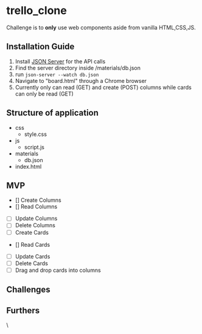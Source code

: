 # trello_clone

Challenge is to **only** use web components aside from vanilla HTML,CSS,JS.

## Installation Guide

 1. Install [JSON Server](https://github.com/typicode/json-server) for the API calls
 2. Find the server directory inside /materials/db.json
 3. run `json-server --watch db.json`
 4. Navigate to "board.html" through a Chrome browser
 5. Currently only can read (GET) and create (POST) columns while cards can only be read (GET)

## Structure of application

 - css
   - style.css
 - js
   - script.js
 - materials
   - db.json 
 - index.html 

## MVP

 - [] Create Columns
 - [] Read Columns
 - [ ] Update Columns
 - [ ] Delete Columns
 - [ ] Create Cards
 - [] Read Cards
 - [ ] Update Cards
 - [ ] Delete Cards
 - [ ] Drag and drop cards into columns

 ## Challenges

 ## Furthers
\
